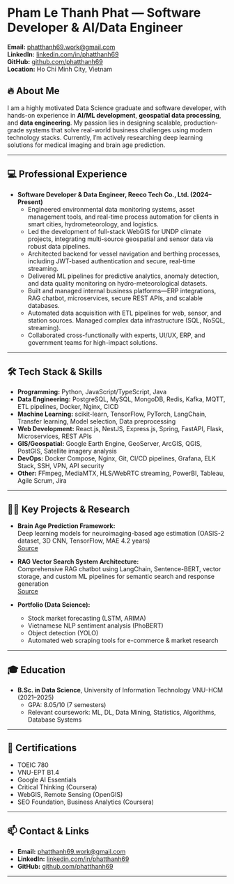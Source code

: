 # Pham Le Thanh Phat — Software Developer & AI/Data Engineer

**Email:** phatthanh69.work@gmail.com  
**LinkedIn:** [linkedin.com/in/phatthanh69](https://linkedin.com/in/phatthanh69)  
**GitHub:** [github.com/phatthanh69](https://github.com/phatthanh69)  
**Location:** Ho Chi Minh City, Vietnam

## 🔥 About Me
I am a highly motivated Data Science graduate and software developer, with hands-on experience in **AI/ML development**, **geospatial data processing**, and **data engineering**. My passion lies in designing scalable, production-grade systems that solve real-world business challenges using modern technology stacks. Currently, I’m actively researching deep learning solutions for medical imaging and brain age prediction.

***

## 💻 Professional Experience

- **Software Developer & Data Engineer, Reeco Tech Co., Ltd. (2024–Present)**
    - Engineered environmental data monitoring systems, asset management tools, and real-time process automation for clients in smart cities, hydrometeorology, and logistics.
    - Led the development of full-stack WebGIS for UNDP climate projects, integrating multi-source geospatial and sensor data via robust data pipelines.
    - Architected backend for vessel navigation and berthing processes, including JWT-based authentication and secure, real-time streaming.
    - Delivered ML pipelines for predictive analytics, anomaly detection, and data quality monitoring on hydro-meteorological datasets.
    - Built and managed internal business platforms—ERP integrations, RAG chatbot, microservices, secure REST APIs, and scalable databases.
    - Automated data acquisition with ETL pipelines for web, sensor, and station sources. Managed complex data infrastructure (SQL, NoSQL, streaming).
    - Collaborated cross-functionally with experts, UI/UX, ERP, and government teams for high-impact solutions.

***

## 🛠️ Tech Stack & Skills

- **Programming:** Python, JavaScript/TypeScript, Java
- **Data Engineering:** PostgreSQL, MySQL, MongoDB, Redis, Kafka, MQTT, ETL pipelines, Docker, Nginx, CICD
- **Machine Learning:** scikit-learn, TensorFlow, PyTorch, LangChain, Transfer learning, Model selection, Data preprocessing
- **Web Development:** React.js, NestJS, Express.js, Spring, FastAPI, Flask, Microservices, REST APIs
- **GIS/Geospatial:** Google Earth Engine, GeoServer, ArcGIS, QGIS, PostGIS, Satellite imagery analysis
- **DevOps:** Docker Compose, Nginx, Git, CI/CD pipelines, Grafana, ELK Stack, SSH, VPN, API security
- **Other:** FFmpeg, MediaMTX, HLS/WebRTC streaming, PowerBI, Tableau, Agile Scrum, Jira

***

## 🧑‍🔬 Key Projects & Research

- **Brain Age Prediction Framework:**  
  Deep learning models for neuroimaging-based age estimation (OASIS-2 dataset, 3D CNN, TensorFlow, MAE 4.2 years)  
  [Source](https://github.com/phatthanh69/BrainAgeCL3D)

- **RAG Vector Search System Architecture:**  
  Comprehensive RAG chatbot using LangChain, Sentence-BERT, vector storage, and custom ML pipelines for semantic search and response generation  
  [Source](https://github.com/phatthanh69/RAG-Chatbot)

- **Portfolio (Data Science):**
    - Stock market forecasting (LSTM, ARIMA)
    - Vietnamese NLP sentiment analysis (PhoBERT)
    - Object detection (YOLO)
    - Automated web scraping tools for e-commerce & market research

***

## 🎓 Education

- **B.Sc. in Data Science**, University of Information Technology VNU-HCM (2021–2025)
    - GPA: 8.05/10 (7 semesters)
    - Relevant coursework: ML, DL, Data Mining, Statistics, Algorithms, Database Systems

***

## 📄 Certifications

- TOEIC 780
- VNU-EPT B1.4
- Google AI Essentials
- Critical Thinking (Coursera)
- WebGIS, Remote Sensing (OpenGIS)
- SEO Foundation, Business Analytics (Coursera)

***

## 📫 Contact & Links

- **Email:** phatthanh69.work@gmail.com
- **LinkedIn:** [linkedin.com/in/phatthanh69](https://linkedin.com/in/phatthanh69)
- **GitHub:** [github.com/phatthanh69](https://github.com/phatthanh69)

***
